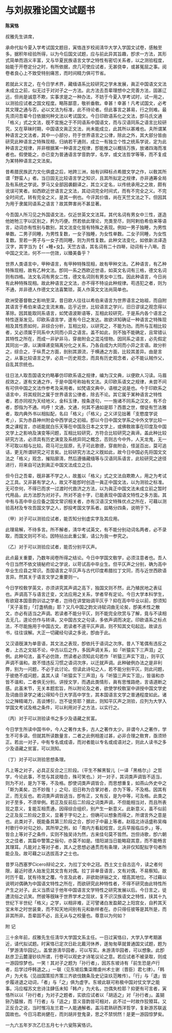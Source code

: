 # 与刘叔雅论国文试题书
**陈寅恪**

叔雅先生讲席，

承命代拟今夏入学考试国文题目，寅恪连岁校阅淸华大学入学国文试卷，感触至多。据积年经验所得，以为今后国文试题，应与前此异其旨趣，卽求一方法，其形式简单而涵义丰富，又与华夏民族语言文学之特性有密切关系者，以之测验程度，始能于开卷定分之时，有所依据，庶几可使应试者，无甚侥幸，或甚冤屈之事。阅卷者良心上不致受特别痛苦，而时间精力俱可节省。

若就此义言之，在今日学术界，藏缅语系比较研究之学未发展，眞正中国语文文法未成立之前，似无过于对对子之一方法。此方法去吾辈理想中之完善方法，固甚辽远，但尚是诚意不欺，实事求是之一种办法，不妨于今夏入学考试时，试一用之，以测验应试者之国文程度。略陈鄙意，敬祈垂敎。幸甚！幸甚！凡考试国文，必考其文理之通与否，必以文法为标准，此不待论者。但此事言之甚易，行之则难。最先须问吾辈今日依据何种文法以考试国文。今日印欧语系化之文法，卽马氏文通「格义」式之文法，旣不宜施之于不同语系中国语文，而与汉语同系之语言比较研究，又在草昧时期，中国语文眞正文法，尚未能成立，此其所以甚难也。夫所谓某种语言之文法者，其中一小部分，符于世界语言之公律，除此之外，其大部分皆由研究此种语言之特殊现相，归纳若干通则，成立一有独立个性之统系学说，定为此种语言之规律，并非根据某一种语言之规律，卽能推之以概括万族，放诸四海而准者也。假使能之，亦已变为普通语言学音韵学，名学，或文法哲学等等，而不复成为某特种语言之文法矣。

昔希腊民族武力文化俱盛之后，地跨三洲，始有训释标点希腊文学之作，以敎其所谓「野蛮人」者。当日固无比较语言学之知识，且其所拟定之规律，亦非通筹全局及有系统之学说。罗马又全部因袭翻译之，其立义定名，以传统承用之之故，颇有讹误可笑者。如西欧近世语言之文法，其动词完全时间式，而有不完全之义。不完全时间式，转有完全之义，是其一例也。今评其价值，尚在天竺文法之下。但因其为用于隶属同语系之语言？故其弊害尚不甚显著。

今吾国人所习见之外国语文法，仅近世英文文法耳。其代名词有男女中三性，遂造他她牠三字以区别之，矜为巧便。然若依此理论，充类至尽，则阿剌伯希伯来等语言，动词亦有性别与数别，其文法变化皆有特殊之表现。例如一男子独睡，为男性单数。二男子同睡，为男性复数，一女子独睡，为女性单数。二女子同睡，为女性复数。至若一男子与一女子而同睡，则为共性复数。此种文法变化，如依新法译造汉字，其字当为【亻+睡+女】。天竺古语，其名词有二十四啭，动词有十八啭。吾中国之文法，何不一一仿效，以臻美备乎？

世界人类语言中，甲种语言，有甲种特殊现相，故有甲种文法。乙种语言，有乙种特殊现相，故有乙种文法。卽同一系之西欧近世语，如英文名词有三格，德文名词则有四格。法文名词有男女二性，德文名词则有男女中三性。因此种语言，今日尚有此种特殊现相。故此种语言之文法，亦不得不特设此种规律。苟违犯之者，则为不通，并非德人作德文文法喜繁琐，英人作英文文法尚简单也。

欧洲受基督敎之影响至深，昔日欧人往往以希伯来语言为世界语言之始祖，而自附其语言于希伯来语之支流末裔。迄乎近世，比较语言之学兴，旧日谬误之观念得以革除。因其能取同系语言，如梵语波斯语等，互相此较研究，于是系内各个语言之特性逐渐发见。印欧系语言学，遂有今日之发达。故欲详知确证一种语言之特殊现相及其性质如何，非综合分析，互相比较，以研究之，不能为功。而所与互相比较者，又必须属于同系中大同而小异之语言。盖不如此，则不独不能确定，且常错认其特性之所在，而成一非驴非马，穿凿附会之混沌怪物。因同系之语言，必先假定其同出一源，以演绎递变隔离分化之关系，乃各自成为大同而小异之言语。故分析之，综合之，于纵贯之方面，剖别其源流，于横通之方面，比较其差异。由是言之，从事比较语言之学，必具一历史观念，而具有历史观念者，必不能认贼作父，自乱其宗统也。

往日法人取吾国语文约略摹仿印欧系语之规律，编为汉文典，以便欧人习读。马眉叔效之，遂有文通之作，于是中国号称始有文法。夫印欧系语文之规律，未尝不间有可供中国之文法作参考及采用者。如梵语文典中，语根之说是也。今于印欧系之语言中，将其规则之属于世界语言公律者，除去不论。其它属于某种语言之特性者，若亦同视为天经地义，金科玉律，按条逐句，一一施诸不同系之汉文，有不合者，卽指为不通。呜呼！文通，文通，何其不通如是耶？西晋之世，僧徒有竺法雅者，取内典外书以相拟配，名曰「格义」（「格义」之义详见拙著「支愍度学说考」），实为赤县神州附会中西学说之初祖。卽以今日中国文学系之中外文学比较一类之课程言，亦祇能就白乐天等在中国及日本之文学上，或佛敎故事在印度及中国文学上之影响及演变等问题，互相比较研究，方符合比较研究之眞谛。盖此种比较研究方法，必须具有历史演变及系统异同之概念，否则古今中外，人天龙鬼，无一不可取以相与比较。荷马可比屈原，孔子可此歌德，穿凿附会，怪涎百出，莫可追诘，更无所谓研究之可言矣。比较研究方法之义旣如此，故今日中国必先将国文文法之「格义」观念，摧陷廓淸，然后遵循藏缅等与汉语同系语言，此较研究之途径进行，将来自可达到眞正中国文法成立之日。

但今日之吾辈，旣非甚不学之人，故羞以「格义」式之文法自欺欺人，用之为考试之工具。又非甚有学之人，故又不能卽时创造一眞正中国文法，以为测验之标准。无可奈何，不得已而求一过渡时代救济之方法，以为眞正中国文法未成立前之暂时代用品，此方法卽为对对子。所对不逾十字，已能表现中国语文特性之多方面。其中有与高中卒业应备之国文常识相关者，亦有汉语汉文特殊优点之所在，可藉以测验高材及专攻吾国文学之人，卽投考国文学系者。兹略分四条，说明于下。

（甲）对子可以测验应试者，能否知分别虚实字及其应用。

此理易解，不待多言。所不解者，淸华考试英文，有不能分别动词名两者，必不录取，而国文则可不论。因特拈出此重公案，请公为我一参究之。

（乙）对于可以测验应试者，能否分别平仄声。

此点最关重要，乃数年阅卷所得之结论。今日中学国文敎学，必须注意者也。吾人今日当然不依文镜秘府论之学说，以苛试高中卒业生。但平仄声之分别，确为高中卒业生应县之常识。吾国语言之平仄声与古代印度希腊拉丁文同，而与近世西欧语言异。然其关于语言文学之重要则一。

今日学校敎学英文，亦须讲究其声调之高下，独国文则不然，此乃殖民地之表征也。声调高下与语言迁变，文法应用之关系，学者早有定论。今日大学本科学生，有欲窥本国音韵训诂之学者，岂待在讲堂始调平仄乎？抑在高中毕业以前，卽须知「天子圣哲」「灯盏柄曲」耶？又凡中国之韵文诗赋词曲无论矣，卽美术性之散文，亦必有适当之声调。若读者不能分平仄，则不能完全欣赏与了解，竟与不读相去无几，遑论仿作与转译。又中国古文之句读，多依声调而决定。印欧语系之标点法，不尽能施用于中国古文。若读者不道平仄声调，则不知其文句起迄。故读古书，往往误解。大正一切藏经句读之多讹，卽由于此。

又汉语旣演为单音语，其文法之表现，卽依托于语词之次序。昔人下笔偶有违反之者，上古之文姑不论，中古以后之作，多因声调关系，如「听猿实下三声泪」之例。此种句法，虽不必仿效，然读者必须知此句若作「听猿三声实下泪」，则平仄声调不谐和。故不惜违反习惯之语词次序，以迁就声调。此种破例办法之是非利弊，别为一问题，不必于此讨论。但读此诗句之人，若不能分别平仄，则此问题，于彼绝不成问题，盖其人读「听猿实下三声泪」与「听猿三声实下泪」，皆谐和亦皆不谐和，二者俱无分别。讲授文学，而遇此类情形，眞有思惟路绝，言语道断之感。此虽末节，无关本题宏旨，所以附论及之者，欲使学校敎室中讲授中国文学史及词曲目录学之诸公得知今日大学高中学生，其本国语言文学之普通程度如此。诸公之殚精竭力，高谈博引，岂不徒劳耶？据此，则知平仄声之测验，应列为大学入学国文考试及格之条件，可以利用对子之方法，以实行之。

（丙）对于可以测验读书之多少及语藏之贫富。

今日学生所读中国书中，今人之著作太多，古人之著作太少。非谓今人之著作，学生不可多读。但就其所读数量言，二者之此例相差过甚，必非合理之敎育，亟须矫正。若出一对子，中有专名或成语，而对者能以专名或成语对之，则此人读书之多少及语藏之贫富，可以测知。

（丁）对子可以测验思想条理。

凡上等之对子，必具正反合之三阶段。（平生不解黑智儿〔一译「黑格尔」〕之哲学，今论此事，不觉与其说暗合，殊可笑也。）对一对子，其词类声调皆不适当，则为不对，是为下等，不及格。卽使词类声调皆合，而思想重复，如燕山外史中之「斯为美矣，岂不妙哉！」之句，旧日称为合掌对者，亦为下等，不及格。因其有正，而无反也。若词类声调皆适当，卽有正，又有反，是为中等，可及格。此类之对子至多，不须举例。若正及反前后二阶段之词类声调，不但能相当对，而且所表现之意义，复能互相贯通，因得综合组织，别产生一新意义。此新意义，虽不似前之正及反二阶段之意义，显著于字句之上，但确可以想象而得之，所谓言外之意是也。此类对子，旣能备具第三阶段之合，卽对子中最上等者。赵瓯北诗话盛称吴梅村歌行中对句之妙。其所举之例，如「南内方看起桂宫，北兵早报临瓜步。」等，皆合上等对子之条件，实则不独吴诗为然，古来佳句莫不皆然。岂但诗歌，卽六朝文之佳者，其篇中警策之俪句，亦莫不如是。惜阳湖当日能略窥其意，而不能畅言其理耳。凡能对上等对子者，其人之思想必通贯而有条理，决非仅知配拟字句者所能企及。故可藉之以选拔高才之士也。

昔罗马西塞罗Cicero辩论之文，为拉丁文中之冠。西土文士自古迄今，读之者何限，最近时德人始发见其文含有对偶。拉丁非单音语言，文有对偶，不易察知。故时历千载，犹有待发之覆。今言及此者，非欲助骈骊之文，增高其地位。不过藉以说明对偶确为中国语文特性之所在，而欲研究此种特性者，不得不研究由此特性所产生之对子。此义当质证于他年中国语言文学特性之研究发展以后。今日言之，徒遭流俗之讥笑。然彼等旣昧于世界学术之现状，复不识汉族语文之特性，挟其十九世纪下半世纪「格义」之学，以相非难，正可譬诸白发盈颠之上阳宫女，自矜其天宝末年之时世装束，而不知天地间别有元和新样者在。亦只得任彼等是其所是，而非其所非。吾辈固不必，且无从与之校量也。尊意以为何如？

附 记

三十余年前，叔雅先生任淸华大学国文系主任。一日过寅恪曰，大学入学考期甚近，请代拟试题。时寅恪已定次日赴北戴河休养，遂匆匆草就普通国文试题，题为「梦游淸华园记」。盖曾游淸华园者，可以写实。未游淸华园者，可以想象。此卽赵彦卫云麓漫钞玖所谓，行卷可以观史才诗笔议论之意。若应试者不被录取，则成一游园惊梦也。一笑！其对子之题为「孙行者」，因苏东坡诗有「前生恐是卢行者，后学过呼韩退之。」一联（见东坡后集柒赠虔州术士谢〔晋臣〕君七律）。「韩卢」为犬名（见战国策拾齐策三齐欲伐魏条及史记柒玖范睢传）。「行」与「退」皆步履进退之动词，「者」与「之」俱为虚字。东坡此联可称极中国对仗文学之能事。冯应榴苏文忠诗注肆伍未知「韩卢」为犬名，岂偶失检耶？抑更有可言者，寅恪所以以「孙行者」为对子之题者，实欲应试者以「胡适之」对「孙行者」。盖猢狲乃猿猴，而「行者」与「适之」意义音韵皆可相对，此不过一时故作狡猾耳。又正反合之说，当时惟冯友兰君一人能通解者。盖冯君熟研西洋哲学，复新游苏联返国故也。今日冯君尚健在，而刘胡并登鬼录，思之不禁悯然！是更一游园惊梦矣。

一九六五年岁次乙巳五月七十六叟陈寅恪识。
